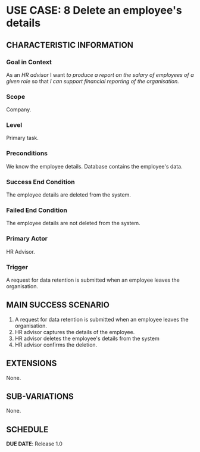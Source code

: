 # USE CASE: 8 Delete an employee's details

## CHARACTERISTIC INFORMATION

### Goal in Context

As an *HR advisor* I want *to produce a report on the salary of employees of a given role* so that *I can support financial reporting of the organisation.*

### Scope

Company.

### Level

Primary task.

### Preconditions

We know the employee details.  Database contains the employee's data.

### Success End Condition

The employee details are deleted from the system.

### Failed End Condition

The employee details are not deleted from the system.

### Primary Actor

HR Advisor.

### Trigger

A request for data retention is submitted when an employee leaves the organisation.

## MAIN SUCCESS SCENARIO

1. A request for data retention is submitted when an employee leaves the organisation.
2. HR advisor captures the details of the employee.
3. HR advisor deletes the employee's details from the system
4. HR advisor confirms the deletion.

## EXTENSIONS

None.

## SUB-VARIATIONS

None.

## SCHEDULE

**DUE DATE**: Release 1.0
